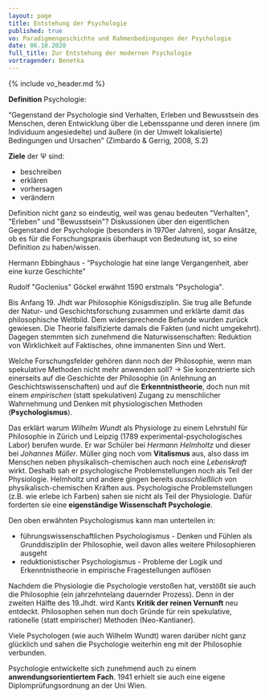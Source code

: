 ```yaml
---
layout: page
title: Entstehung der Psychologie
published: true
vo: Paradigmengeschichte und Rahmenbedingungen der Psychologie
date: 06.10.2020
full_title: Zur Entstehung der modernen Psychologie
vortragender: Benetka
---
```


{% include vo_header.md %}

**Definition** Psychologie:

<q>Gegenstand der Psychologie sind Verhalten, Erleben und Bewusstsein des Menschen, deren Entwicklung über die Lebensspanne und deren innere (im Individuum angesiedelte) und äußere (in der Umwelt lokalisierte) Bedingungen und Ursachen</q> (Zimbardo & Gerrig, 2008, S.2)

**Ziele** der Ψ sind:
* beschreiben
* erklären
* vorhersagen
* verändern

Definition nicht ganz so eindeutig, weil was genau bedeuten "Verhalten", "Erleben" und "Bewusstsein"? Diskussionen über den eigentlichen Gegenstand der Psychologie (besonders in 1970er Jahren), sogar Ansätze, ob es für die Forschungspraxis überhaupt von Bedeutung ist, so eine Definition zu haben/wissen.

Hermann Ebbinghaus - <q>Psychologie hat eine lange Vergangenheit, aber eine kurze Geschichte</q>

Rudolf "Goclenius" Göckel erwähnt 1590 erstmals "Psychologia".

Bis Anfang 19. Jhdt war Philosophie Königsdisziplin. Sie trug alle Befunde der Natur- und Geschichtsforschung zusammen und erklärte damit das philosophische Weltbild. Dem widersprechende Befunde wurden zurück gewiesen.
Die Theorie falsifizierte damals die Fakten (und nicht umgekehrt). Dagegen stemmten sich zunehmend die Naturwissenschaften: Reduktion von Wirklichkeit auf Faktisches, ohne immanenten Sinn und Wert.

Welche Forschungsfelder gehören dann noch der Philosophie, wenn man spekulative Methoden nicht mehr anwenden soll? → Sie konzentrierte sich einerseits auf die Geschichte der Philosophie (in Anlehnung an Geschichtswissenschaften) und auf die __Erkenntnistheorie__, doch nun mit einem _empirischen_ (statt spekulativen) Zugang zu menschlicher Wahrnehmung und Denken mit physiologischen Methoden (__Psychologismus__).

Das erklärt warum _Wilhelm Wundt_ als Physiologe zu einem Lehrstuhl für Philosophie in Zürich und Leipzig (1789 experimental-psychologisches Labor) berufen wurde. Er war Schüler bei _Hermann Helmholtz_ und dieser bei _Johannes Müller_. Müller ging noch vom __Vitalismus__ aus, also dass im Menschen neben physikalisch-chemischen auch noch eine _Lebenskraft_ wirkt. Deshalb sah er psychologische Problemstellungen noch als Teil der Physiologie. Helmholtz und andere gingen bereits _ausschließlich_ von physikalisch-chemischen Kräften aus. Psychologische Problemstellungen (z.B. wie erlebe ich Farben) sahen sie nicht als Teil der Physiologie. Dafür forderten sie eine __eigenständige Wissenschaft Psychologie__.

Den oben erwähnten Psychologismus kann man unterteilen in:
* führungswissenschaftlichen Psychologismus - Denken und Fühlen als Grunddisziplin der Philosophie, weil davon alles weitere Philosophieren ausgeht
* reduktionistischer Psychologismus - Probleme der Logik und Erkenntnistheorie in empirische Fragestellungen auflösen

Nachdem die Physiologie die Psychologie verstoßen hat, verstößt sie auch die Philosophie (ein jahrzehntelang dauernder Prozess). Denn in der zweiten Hälfte des 19.Jhdt. wird Kants __Kritik der reinen Vernunft__ neu entdeckt. Philosophen sehen nun doch Gründe für rein spekulative, rationelle (statt empirischer) Methoden (Neo-Kantianer).

Viele Psychologen (wie auch Wilhelm Wundt) waren darüber nicht ganz glücklich und sahen die Psychologie weiterhin eng mit der Philosophie verbunden.

Psychologie entwickelte sich zunehmend auch zu einem __anwendungsorientiertem Fach__. 1941 erhielt sie auch eine eigene Diplomprüfungsordnung an der Uni Wien.
